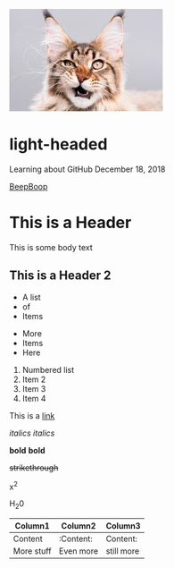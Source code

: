 ![cat](download.jpeg)

# light-headed
Learning about GitHub December 18, 2018

[BeepBoop](testing.html)

# This is a Header

This is some body text

## This is a Header 2

* A list
* of
* Items

- More
- Items
- Here

1. Numbered list
2. Item 2
3. Item 3
1. Item 4

This is a [link](reddit.com)

*italics* _italics_

**bold** __bold__

~~strikethrough~~

x<sup>2</sup> 

H<sub>2</sub>0

|Column1|Column2|Column3|
|-----|-------|------|
|Content|:Content:|Content:|
|More stuff|Even more|still more|
